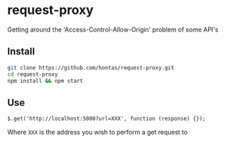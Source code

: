 # request-proxy
Getting around the 'Access-Control-Allow-Origin' problem of some API's

## Install
```bash
git clone https://github.com/hontas/request-proxy.git
cd request-proxy
npm install && npm start
```

## Use
```html
$.get('http://localhost:5000?url=XXX', function (response) {});
```

Where `XXX` is the address you wish to perform a get request to


